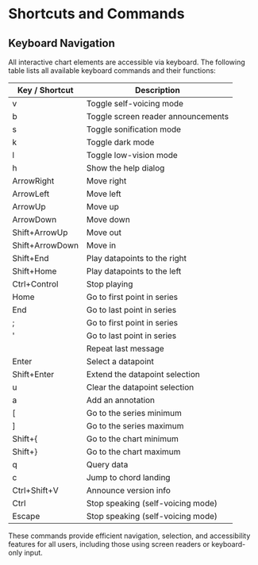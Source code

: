 # Shortcuts and Commands

## Keyboard Navigation

All interactive chart elements are accessible via keyboard. The following table lists all available keyboard commands and their functions:

| Key &#x2F; Shortcut         | Description                                      |
|------------------------|--------------------------------------------------|
| v                      | Toggle self-voicing mode                           |
| b                      | Toggle screen reader announcements                 |
| s                      | Toggle sonification mode                           |
| k                      | Toggle dark mode                                   |
| l                      | Toggle low-vision mode                             |
| h                      | Show the help dialog                               |
| ArrowRight             | Move right                                         |
| ArrowLeft              | Move left                                          |
| ArrowUp                | Move up                                            |
| ArrowDown              | Move down                                          |
| Shift+ArrowUp          | Move out                                           |
| Shift+ArrowDown        | Move in                                            |
| Shift+End              | Play datapoints to the right                       |
| Shift+Home             | Play datapoints to the left                        |
| Ctrl+Control           | Stop playing                                       |
| Home                   | Go to first point in series                        |
| End                    | Go to last point in series                         |
| ;                      | Go to first point in series                        |
| &#39;                      | Go to last point in series                         |
|                        | Repeat last message                                |
| Enter                  | Select a datapoint                                 |
| Shift+Enter            | Extend the datapoint selection                     |
| u                      | Clear the datapoint selection                      |
| a                      | Add an annotation                                  |
| [                      | Go to the series minimum                           |
| ]                      | Go to the series maximum                           |
| Shift+{                | Go to the chart minimum                            |
| Shift+}                | Go to the chart maximum                            |
| q                      | Query data                                         |
| c                      | Jump to chord landing                              |
| Ctrl+Shift+V           | Announce version info                              |
| Ctrl                   | Stop speaking (self-voicing mode)                  |
| Escape                 | Stop speaking (self-voicing mode)                  |

These commands provide efficient navigation, selection, and accessibility features for all users, including those using screen readers or keyboard-only input.
